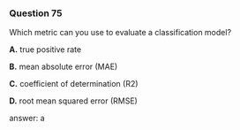 ### Question 75

Which metric can you use to evaluate a classification model?

**A.** true positive rate

**B.** mean absolute error (MAE)

**C.** coefficient of determination (R2)

**D.** root mean squared error (RMSE)

answer: a

